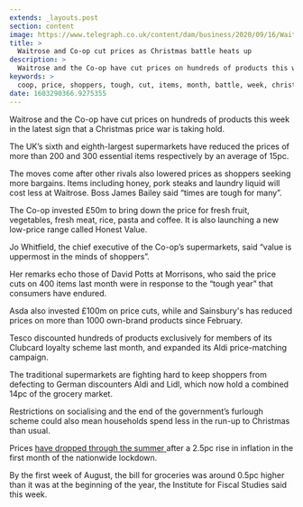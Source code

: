 ```yaml
--- 
extends: _layouts.post 
section: content 
image: https://www.telegraph.co.uk/content/dam/business/2020/09/16/Waitrose-Partners-generic-shop-image_trans_NvBQzQNjv4BqO9mzsql25kfrZO7RttCr2QGXDRHiMZAKyKeJEB9Xulo.jpg?impolicy=logo-overlay 
title: > 
  Waitrose and Co-op cut prices as Christmas battle heats up 
description: > 
  Waitrose and the Co-op have cut prices on hundreds of products this week in the latest sign that a Christmas price war is taking hold.The UK’s sixth and eighth-largest supermarkets have reduced the prices of more than 200 and 300 essential items respectively by an average of 15pc.The moves come after other rivals also lowered prices as shoppers seeking more bargains.Asda also invested £100m on price cuts, while and Sainsbury's has reduced prices on more than 1000 own-brand products since February.Prices have dropped through the summer after a 2.5pc rise in inflation in the first month of the nationwide lockdown. 
keywords: > 
  coop, price, shoppers, tough, cut, items, month, battle, week, christmas, waitrose, heats, prices, supermarkets, products 
date: 1603290366.9275355 
--- 
```

<div><p>Waitrose and the Co-op have cut prices on hundreds of products this week in the latest sign that a Christmas price war is taking hold.&#160;</p>
<p>The UK&#8217;s sixth and eighth-largest supermarkets have reduced the prices of more than 200 and 300 essential items respectively by an average of 15pc.&#160;</p>
<p>The moves come after other rivals also lowered prices as shoppers seeking more bargains.&#160;Items including honey, pork steaks and laundry liquid will cost less at Waitrose. Boss James Bailey said &#8220;times are tough for many&#8221;.</p>
<p>The Co-op invested &#163;50m to bring down the price for fresh fruit, vegetables, fresh meat, rice, pasta and coffee. It is also launching a new low-price range called Honest Value.</p>
<p>Jo Whitfield, the chief executive of the Co-op&#8217;s supermarkets, said &#8220;value is uppermost in the minds of shoppers&#8221;.</p>
<p>Her remarks echo those of David Potts at Morrisons, who said the price cuts on 400 items last month were in response to the &#8220;tough year&#8221; that consumers have endured.&#160;</p>
<p>Asda also invested &#163;100m on price cuts, while and Sainsbury's has reduced prices on more than 1000 own-brand products since February.</p>
<p>Tesco discounted hundreds of products exclusively for members of its Clubcard loyalty scheme last month, and expanded its Aldi price-matching campaign.</p>
<p>The traditional supermarkets are fighting hard to keep shoppers from defecting to German discounters Aldi and Lidl, which now hold a combined 14pc of the grocery market.&#160;</p>
<p>Restrictions on socialising and the end of the government&#8217;s furlough scheme could also mean households spend less in the run-up to Christmas than usual.&#160;</p>
<p>Prices <a href="https://www.telegraph.co.uk/business/2020/10/21/supermarket-price-war-wipes-higher-grocery-costs-lockdown/">have dropped through the summer </a>after a 2.5pc rise in inflation in the first month of the nationwide lockdown.</p>
<p>By the first week of August, the bill for groceries was around 0.5pc higher than it was at the beginning of the year, the Institute for Fiscal Studies said this week.&#160;</p>
</div>